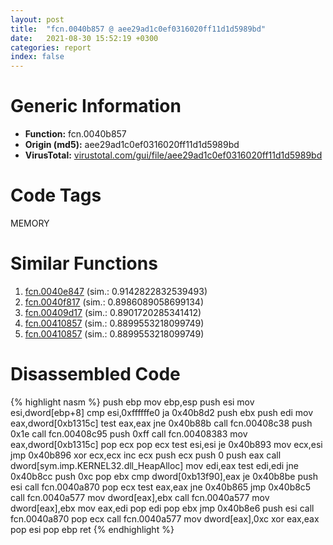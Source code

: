 ```yaml
---
layout: post
title:  "fcn.0040b857 @ aee29ad1c0ef0316020ff11d1d5989bd"
date:   2021-08-30 15:52:19 +0300
categories: report
index: false
---
```


# Generic Information
- **Function:** fcn.0040b857
- **Origin (md5):** aee29ad1c0ef0316020ff11d1d5989bd
- **VirusTotal:** [virustotal.com/gui/file/aee29ad1c0ef0316020ff11d1d5989bd][virustotal_ref]

# Code Tags
<span class="tag" id="MEMORY">MEMORY</span>


# Similar Functions

1. [fcn.0040e847][similar_1_ref] (sim.: 0.9142822832539493)
2. [fcn.0040f817][similar_2_ref] (sim.: 0.8986089058699134)
3. [fcn.00409d17][similar_3_ref] (sim.: 0.8901720285341412)
4. [fcn.00410857][similar_4_ref] (sim.: 0.8899553218099749)
5. [fcn.00410857][similar_5_ref] (sim.: 0.8899553218099749)


# Disassembled Code

{% highlight nasm %}
push ebp
mov ebp,esp
push esi
mov esi,dword[ebp+8]
cmp esi,0xffffffe0
ja 0x40b8d2
push ebx
push edi
mov eax,dword[0xb1315c]
test eax,eax
jne 0x40b88b
call fcn.00408c38
push 0x1e
call fcn.00408c95
push 0xff
call fcn.00408383
mov eax,dword[0xb1315c]
pop ecx
pop ecx
test esi,esi
je 0x40b893
mov ecx,esi
jmp 0x40b896
xor ecx,ecx
inc ecx
push ecx
push 0
push eax
call dword[sym.imp.KERNEL32.dll_HeapAlloc]
mov edi,eax
test edi,edi
jne 0x40b8cc
push 0xc
pop ebx
cmp dword[0xb13f90],eax
je 0x40b8be
push esi
call fcn.0040a870
pop ecx
test eax,eax
jne 0x40b865
jmp 0x40b8c5
call fcn.0040a577
mov dword[eax],ebx
call fcn.0040a577
mov dword[eax],ebx
mov eax,edi
pop edi
pop ebx
jmp 0x40b8e6
push esi
call fcn.0040a870
pop ecx
call fcn.0040a577
mov dword[eax],0xc
xor eax,eax
pop esi
pop ebp
ret 
{% endhighlight %}


[similar_1_ref]: /report/fcn.0040e847@dd7278b699f8b751b4e28f3abe51fa08
[similar_2_ref]: /report/fcn.0040f817@c5a9328b4292c431a6e3f48185308528
[similar_3_ref]: /report/fcn.00409d17@96a2e39ddab0a9c2476004c9c075324f
[similar_4_ref]: /report/fcn.00410857@6e195fbdf6b398dc597c28abc7c7a2ae
[similar_5_ref]: /report/fcn.00410857@2ca98b1a48611ae895fe2088fc2aa0ae
[virustotal_ref]: https://www.virustotal.com/gui/file/aee29ad1c0ef0316020ff11d1d5989bd
